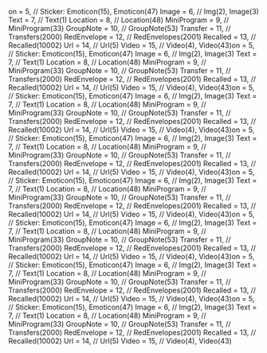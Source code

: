 on = 5, // Sticker: Emoticon(15), Emoticon(47)
  Image = 6, // Img(2), Image(3)
  Text = 7, // Text(1)
  Location = 8, // Location(48)
  MiniProgram = 9, // MiniProgram(33)
  GroupNote = 10, // GroupNote(53)
  Transfer = 11, // Transfers(2000)
  RedEnvelope = 12, // RedEnvelopes(2001)
  Recalled = 13, // Recalled(10002)
  Url = 14, // Url(5)
  Video = 15, // Video(4), Video(43)on = 5, // Sticker: Emoticon(15), Emoticon(47)
  Image = 6, // Img(2), Image(3)
  Text = 7, // Text(1)
  Location = 8, // Location(48)
  MiniProgram = 9, // MiniProgram(33)
  GroupNote = 10, // GroupNote(53)
  Transfer = 11, // Transfers(2000)
  RedEnvelope = 12, // RedEnvelopes(2001)
  Recalled = 13, // Recalled(10002)
  Url = 14, // Url(5)
  Video = 15, // Video(4), Video(43)on = 5, // Sticker: Emoticon(15), Emoticon(47)
  Image = 6, // Img(2), Image(3)
  Text = 7, // Text(1)
  Location = 8, // Location(48)
  MiniProgram = 9, // MiniProgram(33)
  GroupNote = 10, // GroupNote(53)
  Transfer = 11, // Transfers(2000)
  RedEnvelope = 12, // RedEnvelopes(2001)
  Recalled = 13, // Recalled(10002)
  Url = 14, // Url(5)
  Video = 15, // Video(4), Video(43)on = 5, // Sticker: Emoticon(15), Emoticon(47)
  Image = 6, // Img(2), Image(3)
  Text = 7, // Text(1)
  Location = 8, // Location(48)
  MiniProgram = 9, // MiniProgram(33)
  GroupNote = 10, // GroupNote(53)
  Transfer = 11, // Transfers(2000)
  RedEnvelope = 12, // RedEnvelopes(2001)
  Recalled = 13, // Recalled(10002)
  Url = 14, // Url(5)
  Video = 15, // Video(4), Video(43)on = 5, // Sticker: Emoticon(15), Emoticon(47)
  Image = 6, // Img(2), Image(3)
  Text = 7, // Text(1)
  Location = 8, // Location(48)
  MiniProgram = 9, // MiniProgram(33)
  GroupNote = 10, // GroupNote(53)
  Transfer = 11, // Transfers(2000)
  RedEnvelope = 12, // RedEnvelopes(2001)
  Recalled = 13, // Recalled(10002)
  Url = 14, // Url(5)
  Video = 15, // Video(4), Video(43)on = 5, // Sticker: Emoticon(15), Emoticon(47)
  Image = 6, // Img(2), Image(3)
  Text = 7, // Text(1)
  Location = 8, // Location(48)
  MiniProgram = 9, // MiniProgram(33)
  GroupNote = 10, // GroupNote(53)
  Transfer = 11, // Transfers(2000)
  RedEnvelope = 12, // RedEnvelopes(2001)
  Recalled = 13, // Recalled(10002)
  Url = 14, // Url(5)
  Video = 15, // Video(4), Video(43)on = 5, // Sticker: Emoticon(15), Emoticon(47)
  Image = 6, // Img(2), Image(3)
  Text = 7, // Text(1)
  Location = 8, // Location(48)
  MiniProgram = 9, // MiniProgram(33)
  GroupNote = 10, // GroupNote(53)
  Transfer = 11, // Transfers(2000)
  RedEnvelope = 12, // RedEnvelopes(2001)
  Recalled = 13, // Recalled(10002)
  Url = 14, // Url(5)
  Video = 15, // Video(4), Video(43)on = 5, // Sticker: Emoticon(15), Emoticon(47)
  Image = 6, // Img(2), Image(3)
  Text = 7, // Text(1)
  Location = 8, // Location(48)
  MiniProgram = 9, // MiniProgram(33)
  GroupNote = 10, // GroupNote(53)
  Transfer = 11, // Transfers(2000)
  RedEnvelope = 12, // RedEnvelopes(2001)
  Recalled = 13, // Recalled(10002)
  Url = 14, // Url(5)
  Video = 15, // Video(4), Video(43)